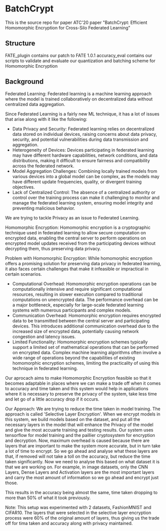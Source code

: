 # BatchCrypt

This is the source repo for paper ATC'20 paper "BatchCrypt: Efficient Homomorphic Encryption for Cross-Silo Federated Learning"

## Structure

FATE_plugin contains our patch to FATE 1.0.1
accuracy_eval contains our scripts to validate and evaluate our quantization and batching scheme for Homomorphic Encryption


## Background

Federated Learning: Federated learning is a machine learning approach where the model is trained collaboratively on decentralized data without centralized data aggregation.

Since Federated Learning is a fairly new ML technique, it has a lot of issues that arise along with it like the following:
- Data Privacy and Security: Federated learning relies on decentralized data stored on individual devices, raising concerns about data privacy, security, and potential vulnerabilities during data transmission and aggregation.
- Heterogeneity of Devices: Devices participating in federated learning may have different hardware capabilities, network conditions, and data distributions, making it difficult to ensure fairness and compatibility across the federated network.
- Model Aggregation Challenges: Combining locally trained models from various devices into a global model can be complex, as the models may have different update frequencies, quality, or divergent training objectives.
- Lack of Centralized Control: The absence of a centralized authority or control over the training process can make it challenging to monitor and manage the federated learning system, ensuring model integrity and preventing malicious behavior.


We are trying to tackle Privacy as an issue to Federated Learning. 

Homomorphic Encryption: Homomorphic encryption is a cryptographic technique used in federated learning to allow secure computation on encrypted data, enabling the central server to perform operations on encrypted model updates received from the participating devices without decrypting them, thus preserving data privacy.

Problem with Homomorphic Encryption: While homomorphic encryption offers a promising solution for preserving data privacy in federated learning, it also faces certain challenges that make it infeasible or impractical in certain scenarios. 
- Computational Overhead: Homomorphic encryption operations can be computationally intensive and require significant computational resources, resulting in slower execution compared to traditional computations on unencrypted data. The performance overhead can be a major bottleneck, especially for large-scale federated learning systems with numerous participants and complex models.
- Communication Overhead: Homomorphic encryption requires encrypted data to be transmitted between the central server and participating devices. This introduces additional communication overhead due to the increased size of encrypted data, potentially causing network congestion and latency issues.
- Limited Functionality: Homomorphic encryption schemes typically support a limited set of mathematical operations that can be performed on encrypted data. Complex machine learning algorithms often involve a wide range of operations beyond the capabilities of existing homomorphic encryption schemes, limiting the practicality of using this technique in federated learning.


Our aprocach aims to make Homomorphic Encryption feasible so that it becomes adaptable in places where we can make a trade off when it comes to accuracy and time taken and this system would help in applications where it is necessary to preserve the privacy of the system, take less time and let go of a little accuracy drop if it occurs. 

Our Approach: We are trying to reduce the time taken in model training. The approach is called 'Selective Layer Encryption'. When we encrypt models in this system, we build models based on the dataset, and put all the necessary layers in the model that will enhance the Privacy of the model and give the most accuarte training and testing results. Our system uses tensorflow for model training and the paillier cryptosystem for encryption and decryption. Now, maximum overhead is caused because there are layers that are important to make the system more accurate, but in turn take a lot of time to encrypt. So we go ahead and analyse what these layers are that, if removed will not take a toll on the accuracy, but reduce the time taken significantly. Now we need to analyse this based on what dataset it is that we are working on. For example, in image datasets, only the CNN Layers, Dense Layers and Activation layers are the most important layers and carry the most amount of information so we go ahead and encrypt just those. 

This results in the accuracy being almost the same, time taken dropping to more than 50% of what it took previously. 

Note: This setup was experimented with 2 datasets, FashionMNIST and CIFAR10. The layers that were selected in the selective layer encryption process were 60% of the original amount of layers, thus giving us the trade off for tima taken and accuracy along with privacy maintained. 
